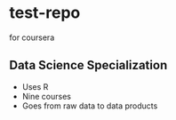 # test-repo
for coursera


## Data Science Specialization 

* Uses R 
* Nine courses 
* Goes from raw data to data products
